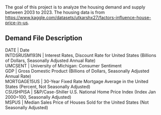 The goal of this project is to analyze the housing demand and supply between 2003 to 2023. The housing data is from https://www.kaggle.com/datasets/utkarshx27/factors-influence-house-price-in-us.

## Demand File Description  
DATE	          |    Date  
INTDSRUSM193N	  |    Interest Rates, Discount Rate for United States (Billions of Dollars, Seasonally Adjusted Annual Rate)  
UMCSENT	        |    University of Michigan: Consumer Sentiment  
GDP	            |    Gross Domestic Product (Billions of Dollars, Seasonally Adjusted Annual Rate)  
MORTGAGE15US	  |    30-Year Fixed Rate Mortgage Average in the United States (Percent, Not Seasonally Adjusted)  
CSUSHPISA	      |    S&P/Case-Shiller U.S. National Home Price Index (Index Jan 2000=100, Seasonally Adjusted)  
MSPUS	          |    Median Sales Price of Houses Sold for the United States (Not Seasonally Adjusted)    

